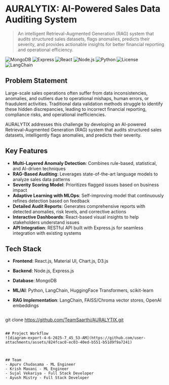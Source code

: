 # AURALYTIX: AI-Powered Sales Data Auditing System

> An intelligent Retrieval-Augmented Generation (RAG) system that audits structured sales datasets, flags anomalies, predicts their severity, and provides actionable insights for better financial reporting and operational efficiency.

![MongoDB](https://img.shields.io/badge/MongoDB-6.0-green)
![Express](https://img.shields.io/badge/Express-4.18.2-lightgrey)
![React](https://img.shields.io/badge/React-18.2.0-blue)
![Node.js](https://img.shields.io/badge/Node.js-18.x-darkgreen)
![Python](https://img.shields.io/badge/Python-3.10-blue)
![License](https://img.shields.io/badge/license-MIT-green)
![LangChain](https://img.shields.io/badge/LangChain-0.1.0-orange)

## Problem Statement

Large-scale sales operations often suffer from data inconsistencies, anomalies, and outliers due to operational mishaps, human errors, or fraudulent activities. Traditional data validation methods struggle to identify these hidden discrepancies, leading to incorrect financial reporting, compliance risks, and operational inefficiencies. 

AURALYTIX addresses this challenge by developing an AI-powered Retrieval-Augmented Generation (RAG) system that audits structured sales datasets, intelligently flags anomalies, and predicts their severity.

## Key Features

- **Multi-Layered Anomaly Detection**: Combines rule-based, statistical, and AI-driven techniques
- **RAG-Based Auditing**: Leverages state-of-the-art language models to analyze sales data patterns
- **Severity Scoring Model**: Prioritizes flagged issues based on business impact
- **Adaptive Learning with MLOps**: Self-improving model that continuously refines detection based on feedback
- **Detailed Audit Reports**: Generates comprehensive reports with detected anomalies, risk levels, and corrective actions
- **Interactive Dashboards**: React-based visual insights to help stakeholders understand issues
- **API Integration**: RESTful API built with Express.js for seamless integration with existing systems

## Tech Stack

- **Frontend**: React.js, Material UI, Chart.js, D3.js
- **Backend**: Node.js, Express.js
- **Database**: MongoDB
- **ML/AI**: Python, LangChain, HuggingFace Transformers, scikit-learn
- **RAG Implementation**: LangChain, FAISS/Chroma vector stores, OpenAI embeddings

  ```bash
git clone https://github.com/TeamSaarthi/AURALYTIX.git
```

## Project Workflow
![diagram-export-4-6-2025-7_45_53-AM](https://github.com/user-attachments/assets/824fcac0-ec03-40ed-b551-b51d9f9a7241)



## Team
- Apurv Chudasama - ML Engineer
- Krish Mavani - ML Engineer
- Sujal Vekariya - Full Stack Developer
- Ayush Mistry - Full Stack Developer

